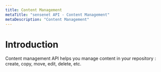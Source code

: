 ```yaml
---
title: Content Management
metaTitle: "sensenet API - Content Management"
metaDescription: "Content Management"
---
```


# Introduction

Content management API helps you manage content in your repository : create, copy, move, edit, delete, etc.

